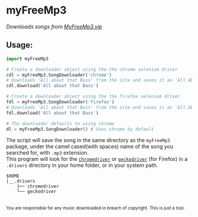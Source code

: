 # myFreeMp3
_Downloads songs from [MyFreeMp3.vip](https://myfreemp3v.vip)_  
## Usage:  
```python
import myFreeMp3

# Create a downloader object using the the chrome selenium driver
cdl = myFreeMp3.SongDownloader('chrome')
# Downloads 'All about that Bass' from the site and saves it as 'All About That Bass.mp3' 
cdl.download('All about that Bass')

# Create a downloader object using the the firefox selenium driver
fdl = myFreeMp3.SongDownloader('firefox')
# Downloads 'All about that Bass' from the site and saves it as 'All About That Bass.mp3' 
fdl.download('All about that Bass')

# The downloader defaults to using chrome
dl = myFreeMp3.SongDownloader() # Uses chrome by default
```
The script will save the song in the same directory as the `myFreeMp3` package, under the camel cased(with spaces) name of the song you searched for, with `.mp3` extension.   
This program will look for the [`chromedriver`](https://chromedriver.chromium.org/) or [`geckodriver`](https://github.com/mozilla/geckodriver/releases) (for Firefox) in a `.drivers` directory in your home folder, or in your system path.
```
$HOME
|__.drivers
    ├── chromedriver
    └── geckodriver
```
<br>
<sub>You are responsible for any music downloaded in breach of copyright. This is just a tool.</sub>
